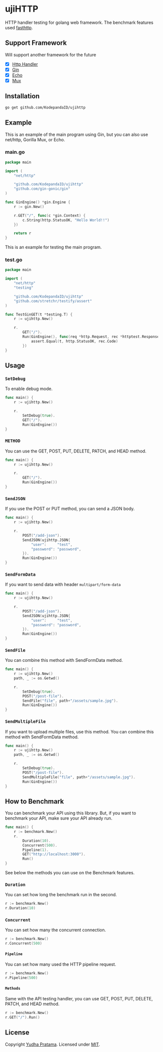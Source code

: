 # ujiHTTP
HTTP handler testing for golang web framework. The benchmark features used [fasthttp](https://github.com/valyala/fasthttp).

## Support Framework
Will support another framework for the future
* [x] [Http Handler](https://golang.org/pkg/net/http/)
* [x] [Gin](https://github.com/gin-gonic/gin)
* [x] [Echo](https://github.com/labstack/echo)
* [x] [Mux](https://github.com/gorilla/mux)

## Installation
```bash
go get github.com/KodepandaID/ujihttp
```

## Example
This is an example of the main program using Gin, but you can also use net/http, Gorilla Mux, or Echo.

### main.go
```go
package main

import (
    "net/http"

    "github.com/KodepandaID/ujihttp"
    "github.com/gin-gonic/gin"
)

func GinEngine() *gin.Engine {
	r := gin.New()

	r.GET("/", func(c *gin.Context) {
		c.String(http.StatusOK, "Hello World!!")
    })

    return r
}
```

This is an example for testing the main program.

### test.go
```go
package main

import (
    "net/http"
    "testing"

    "github.com/KodepandaID/ujihttp"
    "github.com/stretchr/testify/assert"
)

func TestGinGET(t *testing.T) {
    r := ujihttp.New()

	r.
		GET("/").
		Run(GinEngine(), func(req *http.Request, rec *httptest.ResponseRecorder) {
			assert.Equal(t, http.StatusOK, rec.Code)
        })
}
```

## Usage

### `SetDebug`
To enable debug mode.

```go
func main() {
    r := ujihttp.New()

    r.
        SetDebug(true).
        GET("/").
        Run(GinEngine())
}
```

### `METHOD`
You can use the GET, POST, PUT, DELETE, PATCH, and HEAD method.

```go
func main() {
    r := ujihttp.New()

	r.
        GET("/").
        Run(GinEngine())
}
```

### `SendJSON`
If you use the POST or PUT method, you can send a JSON body.

```go
func main() {
    r := ujihttp.New()

	r.
        POST("/add-json").
        SendJSON(ujihttp.JSON{
			"user":     "test",
			"password": "password",
		}).
        Run(GinEngine())
}
```

### `SendFormData`
If you want to send data with header `multipart/form-data`

```go
func main() {
    r := ujihttp.New()

	r.
        POST("/add-json").
        SendJSON(ujihttp.JSON{
			"user":     "test",
			"password": "password",
		}).
        Run(GinEngine())
}
```

### `SendFile`
You can combine this method with SendFormData method.

```go
func main() {
    r := ujihttp.New()
	path, _ := os.Getwd()

	r.
		SetDebug(true).
		POST("/post-file").
        SendFile("file", path+"/assets/sample.jpg").
        Run(GinEngine())
}
```

### `SendMultipleFile`
If you want to upload multiple files, use this method. You can combine this method with SendFormData method.

```go
func main() {
    r := ujihttp.New()
	path, _ := os.Getwd()

	r.
		SetDebug(true).
		POST("/post-file").
        SendMultipleFile("file", path+"/assets/sample.jpg").
        Run(GinEngine())
}
```

## How to Benchmark
You can benchmark your API using this library. But, if you want to benchmark your API, make sure your API already run.

```go
func main() {
    r := benchmark.New()
	r.
		Duration(10).
		Concurrent(500).
		Pipeline(1).
		GET("http://localhost:3000").
		Run()
}
```

See below the methods you can use on the Benchmark features.

### `Duration`
You can set how long the benchmark run in the second.
```go
r := benchmark.New()
r.Duration(10)
```

### `Concurrent`
You can set how many the concurrent connection.
```go
r := benchmark.New()
r.Concurrent(500)
```

#### `Pipeline`
You can set how many used the HTTP pipeline request.
```go
r := benchmark.New()
r.Pipeline(500)
```

#### `Methods`
Same with the API testing handler, you can use GET, POST, PUT, DELETE, PATCH, and HEAD method.
```go
r := benchmark.New()
r.GET("/").Run()
```

## License
Copyright [Yudha Pratama](https://github.com/lordaur). Licensed under [MIT](./LICENSE).
